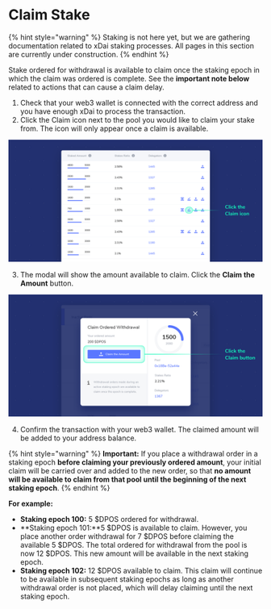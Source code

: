 # Claim Stake

{% hint style="warning" %}
Staking is not here yet, but we are gathering documentation related to xDai staking processes. All pages in this section are currently under construction.
{% endhint %}

Stake ordered for withdrawal is available to claim once the staking epoch in which the claim was ordered is complete. See the **important note below** related to actions that can cause a claim delay.

1. Check that your web3 wallet is connected with the correct address and you have enough xDai to process the transaction. 
2. Click the Claim icon next to the pool you would like to claim your stake from. The icon will only appear once a claim is available.  

![](../../../.gitbook/assets/0443bac2580f272b88c41ace451179192d76cffe_2_1380x664.png)

3. The modal will show the amount available to claim. Click the **Claim the Amount** button.  

![](../../../.gitbook/assets/97b4c3050bce7fcdb6824b2866e5b6bf800f7422_2_1380x664.png)

4. Confirm the transaction with your web3 wallet. The claimed amount will be added to your address balance.

{% hint style="warning" %}
**Important:** If you place a withdrawal order in a staking epoch **before claiming your previously ordered amount**, your initial claim will be carried over and added to the new order, so that **no amount will be available to claim from that pool until the beginning of the next staking epoch**.
{% endhint %}

**For example:**

* **Staking epoch 100:** 5 $DPOS ordered for withdrawal.
* **Staking epoch 101:**5 $DPOS is available to claim. However, you place another order withdrawal for 7 $DPOS before claiming the available 5 $DPOS. The total ordered for withdrawal from the pool is now 12 $DPOS. This new amount will be available in the next staking epoch.
* **Staking epoch 102:** 12 $DPOS available to claim. This claim will continue to be available in subsequent staking epochs as long as another withdrawal order is not placed, which will delay claiming until the next staking epoch.

